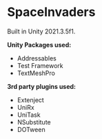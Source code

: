 # SpaceInvaders
Built in Unity 2021.3.5f1.

**Unity Packages used:**
* Addressables
* Test Framework
* TextMeshPro

**3rd party plugins used:**
* Extenject
* UniRx
* UniTask
* NSubstitute
* DOTween
